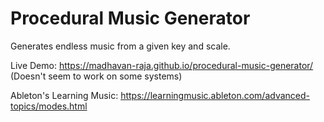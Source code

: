 # Procedural Music Generator
Generates endless music from a given key and scale.

Live Demo: https://madhavan-raja.github.io/procedural-music-generator/
(Doesn't seem to work on some systems)


Ableton's Learning Music: https://learningmusic.ableton.com/advanced-topics/modes.html
